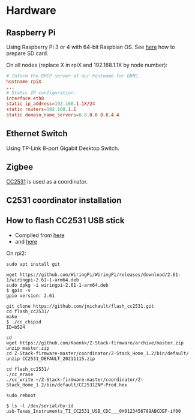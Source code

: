 # Hardware

## Raspberry Pi

Using Raspberry Pi 3 or 4 with 64-bit Raspbian OS. See [here](https://projects.raspberrypi.org/en/projects/raspberry-pi-setting-up/2) how to prepare SD card.

On all nodes (replace X in rpiX and 192.168.1.1X by node number):

```/etc/dhcpcd.conf
# Inform the DHCP server of our hostname for DDNS.
hostname rpiX
...
# Static IP configuration:
interface eth0
static ip_address=192.168.1.1X/24
static routers=192.168.1.1
static domain_name_servers=8.8.8.8 8.8.4.4
```

## Ethernet Switch

Using TP-Link 8-port Gigabit Desktop Switch.

## Zigbee

[CC2531](https://www.ti.com/product/CC2531) is used as a coordinator.

## C2531 coordinator installation

## How to flash CC2531 USB stick

* Compiled from [here](https://www.zigbee2mqtt.io/guide/adapters/flashing/alternative_flashing_methods.html)
* and [here](https://lemariva.com/blog/2019/08/zigbee-flashing-cc2531-using-raspberry-pi-without-cc-debugger)

On rpi2:

```console
sudo apt install git

wget https://github.com/WiringPi/WiringPi/releases/download/2.61-1/wiringpi-2.61-1-arm64.deb
sudo dpkg -i wiringpi-2.61-1-arm64.deb 
$ gpio -v
gpio version: 2.61

git clone https://github.com/jmichault/flash_cc2531.git
cd flash_cc2531/
make
$ ./cc_chipid 
ID=b524

cd
wget https://github.com/Koenkk/Z-Stack-firmware/archive/master.zip
unzip master.zip 
cd Z-Stack-firmware-master/coordinator/Z-Stack_Home_1.2/bin/default/
unzip CC2531_DEFAULT_20211115.zip 

cd flash_cc2531/
./cc_erase 
./cc_write ~/Z-Stack-firmware-master/coordinator/Z-Stack_Home_1.2/bin/default/CC2531ZNP-Prod.hex 

sudo reboot

$ ls -l /dev/serial/by-id
usb-Texas_Instruments_TI_CC2531_USB_CDC___0X0123456789ABCDEF-if00
```
